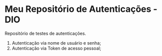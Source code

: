 # Meu Repositório de Autenticações - DIO
Repositório de testes de autenticações.
1. Autenticação via nome de usuário e senha;
2. Autenticação via Token de acesso pessoal;